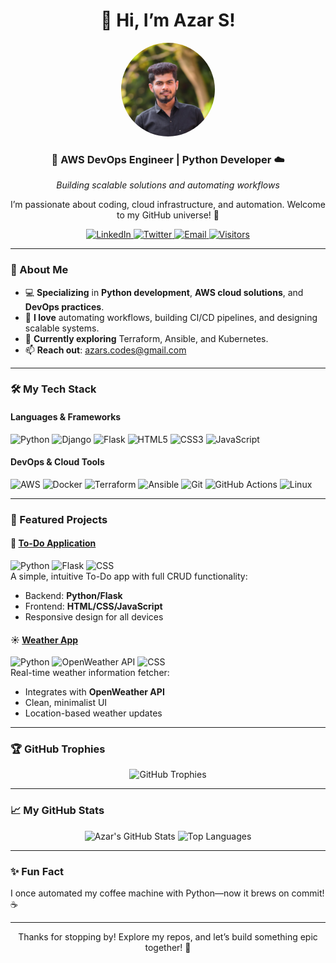<div align="center">
  <h1>👋 Hi, I’m Azar S!</h1>

  <img src="https://github.com/AzarCodes/AzarCodes/raw/main/profile-photo.png" alt="Azar's Profile Photo" style="border-radius: 50%; width: 150px; height: 150px;">

  <h3>🌟 AWS DevOps Engineer | Python Developer ☁️</h3>
  <p><i>Building scalable solutions and automating workflows</i></p>
  <p>I’m passionate about coding, cloud infrastructure, and automation. Welcome to my GitHub universe! 🚀</p>

  <div>
    <a href="https://www.linkedin.com/in/azar-s-397111302/">
      <img src="https://img.shields.io/badge/LinkedIn-0A66C2?style=for-the-badge&logo=linkedin&logoColor=white" alt="LinkedIn">
    </a>
    <a href="https://x.com/Azar_uddhin?t=s69I0XoWNS6xpxWqPem3Yw&s=09">
      <img src="https://img.shields.io/badge/Twitter-1DA1F2?style=for-the-badge&logo=twitter&logoColor=white" alt="Twitter">
    </a>
    <a href="mailto:azars.codes@gmail.com">
      <img src="https://img.shields.io/badge/Email-EA4335?style=for-the-badge&logo=gmail&logoColor=white" alt="Email">
    </a>
    <a href="https://github.com/AzarCodes">
      <img src="https://img.shields.io/endpoint?url=https%3A%2F%2Fvisitor-badge.glitch.me%2Fbadge%3Fpage_id%3DAzarCodes.AzarCodes&style=for-the-badge&color=green&label=Visitors" alt="Visitors">
    </a>
  </div>
</div>

---

### 🌟 About Me
- 💻 **Specializing** in **Python development**, **AWS cloud solutions**, and **DevOps practices**.
- 🔧 **I love** automating workflows, building CI/CD pipelines, and designing scalable systems.
- 🌱 **Currently exploring** Terraform, Ansible, and Kubernetes.
- 📫 **Reach out**: azars.codes@gmail.com

---

### 🛠️ My Tech Stack

#### Languages & Frameworks
![Python](https://img.shields.io/badge/Python-3776AB?style=for-the-badge&logo=python&logoColor=white)
![Django](https://img.shields.io/badge/Django-092E20?style=for-the-badge&logo=django&logoColor=white)
![Flask](https://img.shields.io/badge/Flask-000000?style=for-the-badge&logo=flask&logoColor=white)
![HTML5](https://img.shields.io/badge/HTML5-E34F26?style=for-the-badge&logo=html5&logoColor=white)
![CSS3](https://img.shields.io/badge/CSS3-1572B6?style=for-the-badge&logo=css3&logoColor=white)
![JavaScript](https://img.shields.io/badge/JavaScript-F7DF1E?style=for-the-badge&logo=javascript&logoColor=black)

#### DevOps & Cloud Tools
![AWS](https://img.shields.io/badge/AWS-232F3E?style=for-the-badge&logo=amazonaws&logoColor=white)
![Docker](https://img.shields.io/badge/Docker-2496ED?style=for-the-badge&logo=docker&logoColor=white)
![Terraform](https://img.shields.io/badge/Terraform-623CE4?style=for-the-badge&logo=terraform&logoColor=white)
![Ansible](https://img.shields.io/badge/Ansible-EE0000?style=for-the-badge&logo=ansible&logoColor=white)
![Git](https://img.shields.io/badge/Git-F05032?style=for-the-badge&logo=git&logoColor=white)
![GitHub Actions](https://img.shields.io/badge/GitHub_Actions-2088FF?style=for-the-badge&logo=github-actions&logoColor=white)
![Linux](https://img.shields.io/badge/Linux-FCC624?style=for-the-badge&logo=linux&logoColor=black)

---

### 🚀 Featured Projects

#### 📝 [To-Do Application](https://github.com/AzarCodes/To-Do-Application)
![Python](https://img.shields.io/badge/Python-3776AB?style=flat&logo=python&logoColor=white)
![Flask](https://img.shields.io/badge/Flask-000000?style=flat&logo=flask&logoColor=white)
![CSS](https://img.shields.io/badge/CSS3-1572B6?style=flat&logo=css3&logoColor=white)  
A simple, intuitive To-Do app with full CRUD functionality:  
- Backend: **Python/Flask**  
- Frontend: **HTML/CSS/JavaScript**  
- Responsive design for all devices

#### ☀️ [Weather App](https://github.com/AzarCodes/weather-app)
![Python](https://img.shields.io/badge/Python-3776AB?style=flat&logo=python&logoColor=white)
![OpenWeather API](https://img.shields.io/badge/OpenWeather-EE7600?style=flat&logo=openweathermap&logoColor=white)
![CSS](https://img.shields.io/badge/CSS3-1572B6?style=flat&logo=css3&logoColor=white)  
Real-time weather information fetcher:  
- Integrates with **OpenWeather API**  
- Clean, minimalist UI  
- Location-based weather updates

---

### 🏆 GitHub Trophies
<div align="center">
  <img src="https://github-profile-trophy.vercel.app/?username=AzarCodes&theme=dracula&margin-w=15&margin-h=15" alt="GitHub Trophies">
</div>

---

### 📈 My GitHub Stats
<div align="center">
  <img src="https://github-readme-stats.vercel.app/api?username=AzarCodes&show_icons=true&theme=dracula&count_private=true&cache_buster=128" alt="Azar's GitHub Stats">
  <img src="https://github-readme-stats.vercel.app/api/top-langs/?username=AzarCodes&layout=compact&theme=dracula&langs_count=6" alt="Top Languages">
</div>

---

### ✨ Fun Fact
I once automated my coffee machine with Python—now it brews on commit! ☕

---

<div align="center">
  <p>Thanks for stopping by! Explore my repos, and let’s build something epic together! 🚀</p>
</div>
